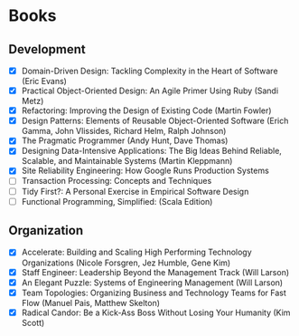 # Books

## Development

- [x] Domain-Driven Design: Tackling Complexity in the Heart of Software (Eric Evans)
- [x] Practical Object-Oriented Design: An Agile Primer Using Ruby (Sandi Metz)
- [x] Refactoring: Improving the Design of Existing Code (Martin Fowler)
- [x] Design Patterns: Elements of Reusable Object-Oriented Software (Erich Gamma, John Vlissides, Richard Helm, Ralph Johnson)
- [x] The Pragmatic Programmer (Andy Hunt, Dave Thomas)
- [x] Designing Data-Intensive Applications: The Big Ideas Behind Reliable, Scalable, and Maintainable Systems (Martin Kleppmann)
- [x] Site Reliability Engineering: How Google Runs Production Systems
- [ ] Transaction Processing: Concepts and Techniques
- [ ] Tidy First?: A Personal Exercise in Empirical Software Design
- [ ] Functional Programming, Simplified: (Scala Edition)

## Organization

- [x] Accelerate: Building and Scaling High Performing Technology Organizations (Nicole Forsgren, Jez Humble, Gene Kim)
- [x] Staff Engineer: Leadership Beyond the Management Track (Will Larson)
- [x] An Elegant Puzzle: Systems of Engineering Management (Will Larson)
- [x] Team Topologies: Organizing Business and Technology Teams for Fast Flow (Manuel Pais, Matthew Skelton)
- [x] Radical Candor: Be a Kick-Ass Boss Without Losing Your Humanity (Kim Scott)
